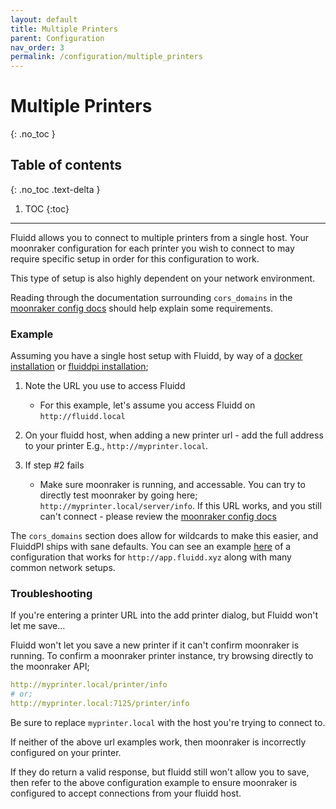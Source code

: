 ```yaml
---
layout: default
title: Multiple Printers
parent: Configuration
nav_order: 3
permalink: /configuration/multiple_printers
---
```


# Multiple Printers
{: .no_toc }

## Table of contents
{: .no_toc .text-delta }

1. TOC
{:toc}

---

Fluidd allows you to connect to multiple printers from a single host.
Your moonraker configuration for each printer you wish to connect to
may require specific setup in order for this configuration to work.

This type of setup is also highly dependent on your network environment.

Reading through the documentation surrounding `cors_domains` in the
[moonraker config docs](/configuration/moonraker#cors-domains) should
help explain some requirements.

### Example

Assuming you have a single host setup with Fluidd, by way of a
[docker installation](/installation/docker) or
[fluiddpi installation](/installation/fluiddpi);

1. Note the URL you use to access Fluidd
   - For this example, let's assume you access Fluidd on `http://fluidd.local`

2. On your fluidd host, when adding a new printer url - add the full address
   to your printer E.g., `http://myprinter.local`.

3. If step #2 fails
   - Make sure moonraker is running, and accessable. You can try to directly test
     moonraker by going here; `http://myprinter.local/server/info`. If this URL
     works, and you still can't connect - please review the
     [moonraker config docs](/configuration/moonraker#cors-domains)

The `cors_domains` section does allow for wildcards to make this easier, and
FluiddPI ships with sane defaults. You can see an example
[here](/configuration/moonraker_conf) of a configuration that works for
`http://app.fluidd.xyz` along with many common network setups.

### Troubleshooting

If you're entering a printer URL into the add printer dialog, but Fluidd won't let me save...

Fluidd won't let you save a new printer if it can't confirm moonraker is running. To
confirm a moonraker printer instance, try browsing directly to the moonraker API;

```yaml
http://myprinter.local/printer/info
# or;
http://myprinter.local:7125/printer/info
```

Be sure to replace `myprinter.local` with the host you're trying to connect to.

If neither of the above url examples work, then moonraker is incorrectly configured
on your printer.

If they do return a valid response, but fluidd still won't allow you to save,
then refer to the above configuration example to ensure moonraker is configured
to accept connections from your fluidd host.
